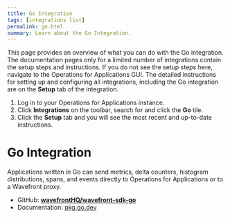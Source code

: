 ```yaml
---
title: Go Integration
tags: [integrations list]
permalink: go.html
summary: Learn about the Go Integration.
---
```


This page provides an overview of what you can do with the Go integration. The documentation pages only for a limited number of integrations contain the setup steps and instructions. If you do not see the setup steps here, navigate to the Operations for Applications GUI. The detailed instructions for setting up and configuring all integrations, including the Go integration are on the **Setup** tab of the integration.

1. Log in to your Operations for Applications instance. 
2. Click **Integrations** on the toolbar, search for and click the **Go** tile. 
3. Click the **Setup** tab and you will see the most recent and up-to-date instructions.

# Go Integration

Applications written in Go can send metrics, delta counters, histogram distributions, spans, and events directly to Operations for Applications or to a Wavefront proxy.

- GitHub: **[wavefrontHQ/wavefront-sdk-go](https://github.com/wavefrontHQ/wavefront-sdk-go)**
- Documentation: [pkg.go.dev](https://pkg.go.dev/github.com/wavefronthq/wavefront-sdk-go)



